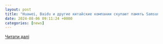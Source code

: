 ```yaml
---
layout: post
title: "Huawei, Baidu и другие китайские компании скупают память Samsung с высокой пропускной способностью в ожидании новых санкций США"
date: 2024-08-06 09:11:24 +0000
categories: [news]
---
```


[Читати далі](https://www.ixbt.com/news/2024/08/06/huawei-baidu-samsung.html)
